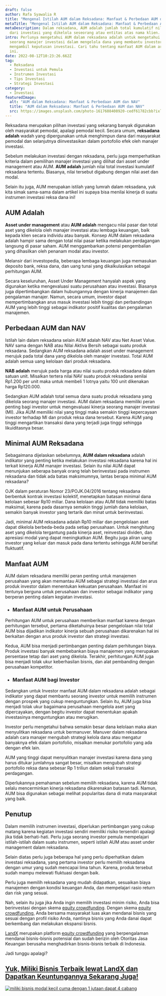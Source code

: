 ```yaml
---
draft: false
author: Rafa Syawalia R
title: "Mengenal Istilah AUM dalam Reksadana: Manfaat & Perbedaan AUM dan NAV"
metaTitle: "Mengenal Istilah AUM dalam Reksadana: Manfaat & Perbedaan AUM dan NAV"
metaDescription: Dalam reksadana, AUM adalah jumlah total kumulatif nilai pasar
  dari investasi yang dikelola seseorang atau entitas atas nama klien.
intro: Perlunya mengetahui AUM dalam reksadana adalah untuk mengetahui kinerja
  seorang manajer investasi dalam mengelola dana yang membantu investor dalam
  mengambil keputusan investasi. Cari tahu tentang manfaat AUM dalam artikel
  ini.
date: 2022-08-12T10:23:26.662Z
tag:
  - Reksadana
  - Investasi untuk Pemula
  - Instrumen Investasi
  - Tips Investasi
  - Strategi Investasi
category:
  - Investasi
featuredImage:
  alt: "AUM dalam Reksadana: Manfaat & Perbedaan AUM dan NAV"
  title: "AUM dalam Reksadana: Manfaat & Perbedaan AUM dan NAV"
  src: https://images.unsplash.com/photo-1617608408920-cedf61782cbb?ixlib=rb-1.2.1&ixid=MnwxMjA3fDB8MHxwaG90by1wYWdlfHx8fGVufDB8fHx8&auto=format&fit=crop&w=1771&q=80
---
```

Reksadana merupakan pilihan investasi yang sekarang banyak digunakan oleh masyarakat pemodal, apalagi pemodal kecil. Secara umum, **reksadana adalah** wadah yang dipergunakan untuk menghimpun dana dari masyarakat pemodal dan selanjutnya diinvestasikan dalam portofolio efek oleh manajer investasi.

Sebelum melakukan investasi dengan reksadana, perlu juga memperhatikan kriteria dalam pemilihan manajer investasi yang dilihat dari asset under management atau AUM. **AUM adalah** jumlah nilai total investasi kumulatif reksadana tertentu. Biasanya, nilai tersebut digabung dengan nilai aset dan modal.

Selain itu juga, AUM merupakan istilah yang lumrah dalam reksadana, yuk kita simak sama-sama dalam artikel ini supaya bisa menilai kinerja di suatu instrumen investasi reksa dana ini!

## AUM Adalah

**Asset under management** atau **AUM adalah** mengacu nilai pasar dan total aset yang dikelola oleh manajer investasi atau lembaga keuangan, baik kepada klien secara individu atau banyak. Konsep AUM dalam reksadana adalah hampir sama dengan total nilai pasar ketika melakukan perdagangan langsung di pasar saham. AUM menggambarkan potensi pengembalian yang dihasilkan oleh penanam modal atau investor. 

Melansir dari investopedia, beberapa lembaga keuangan juga memasukan deposito bank, reksa dana, dan uang tunai yang dikalkulasikan sebagai perhitungan AUM.

Secara keseluruhan, Asset Under Management hanyalah aspek yang digunakan ketika mengevaluasi suatu perusahaan atau investasi. Biasanya juga dipertimbangkan dalam hubungannya dengan kinerja manajemen dan pengalaman manajer. Namun, secara umum, investor dapat mempertimbangkan arus masuk investasi lebih tinggi dan perbandingan AUM yang lebih tinggi sebagai indikator positif kualitas dan pengalaman manajemen. 

## Perbedaan AUM dan NAV

Istilah lain dalam reksadana selain AUM adalah  NAV atau Net Asset Value. NAV sama dengan NAB atau Nilai Aktiva Bersih sebagai suatu produk reksadana. Sedangkan AUM reksadana adalah asset under management merujuk pada total dana yang dikelola oleh manajer investasi. Total AUM adalah semua uang kelolaan dari produk reksadana. 

**NAB adalah** merujuk pada harga atau nilai suatu produk reksadana dalam satuan unit. Misalkan tertera nilai NAV suatu produk reksadana senilai Rp1.200 per unit maka untuk membeli 1 lotnya yaitu 100 unit dikenakan harga Rp120.000.  

Sedangkan AUM adalah total semua dana suatu produk reksadana yang dikelola seorang manajer investasi. AUM dalam reksadana memiliki peran penting bagi investor untuk mengevaluasi kinerja seorang manajer investasi (MI). Jika AUM memiliki nilai yang tinggi maka semakin tinggi kepercayaan investor terhadap MI dan produk reksa dana tersebut. Karena AUM yang tinggi mengartikan transaksi dana yang terjadi juga tinggi sehingga likuiditasnya besar. 

## Minimal AUM Reksadana

Sebagaimana dijelaskan sebelumnya, **AUM dalam reksadana** adalah indikator yang penting ketika melakukan investasi reksadana karena hal ini terkait kinerja AUM manajer investasi. Selain itu nilai AUM dapat menunjukan seberapa banyak orang telah berinvestasi pada instrumen reksadana dan tidak ada batas maksimumnya, lantas berapa minimal AUM reksadana?

OJK dalam peraturan Nomor 23/POJK.04/2016 tentang reksadana berbentuk kontrak investasi kolektif, menetapkan batasan minimal dana kelolaan sebesar Rp10 miliar. Dana kelolaan atau AUM tidak memiliki batas maksimal, karena pada dasarnya semakin tinggi jumlah dana kelolaan, semakin banyak investor yang tertarik dan minat untuk berinvestasi.

Jadi, minimal AUM reksadana adalah Rp10 miliar dan pengelolaan aset dapat dikelola berbeda-beda pada setiap perusahaan. Untuk menghitung aset yang dikelola tergantung pada kinerja aset, reinvestasi dividen, dan apresiasi modal yang dapat meningkatkan AUM. Begitu juga aliran uang investor yang keluar dan masuk pada dana tertentu sehingga AUM bersifat fluktuatif. 

## Manfaat AUM

AUM dalam reksadana memiliki peran penting untuk manajemen perusahaan yang akan memantau AUM sebagai strategi investasi dan arus produk investor dalam menentukan kekuatan perusahaan. Manfaat ini tentunya berguna untuk perusahaan dan investor sebagai indikator yang berperan penting dalam kegiatan investasi.

* ### Manfaat AUM untuk Perusahaan

Perhitungan AUM untuk perusahaan memberikan manfaat karena dengan perhitungan tersebut, pertama diketahuinya besar pengelolaan nilai total AUM bisa dijadikan indikator kinerja sebuah perusahaan dikarenakan hal ini berkaitan dengan arus produk investor dan strategi investasi.

Kedua, AUM bisa menjadi pertimbangan penting dalam perhitungan biaya. Produk investasi banyak membebankan biaya manajemen yang merupakan persentase tetap dari aset yang dikelola. Terakhir, perhitungan AUM juga bisa menjadi tolak ukur keberhasilan bisnis, dan alat pembanding dengan perusahaan kompetitor. 

* ### Manfaat AUM bagi Investor

Sedangkan untuk Investor manfaat  AUM dalam reksadana adalah sebagai indikator yang dapat membantu seorang investor untuk memilih instrumen dengan prospek yang cukup menguntungkan. Selain itu, AUM juga bisa menjadi tolak ukur bagaimana perusahaan mengelola aset yang dipercayakan, dengan begitu investor dapat menentukan apakah investasinya menguntungkan atau merugikan.

Investor perlu mengetahui bahwa semakin besar dana kelolaan maka akan menyulitkan reksadana untuk bermanuver. Manuver dalam reksadana adalah cara manajer mengubah strategi kelola dana atau mengatur banyaknya efek dalam portofolio, misalkan menukar portofolio yang ada dengan efek lain. 

AUM yang tinggi dapat menyulitkan manajer investasi karena dana yang harus ditukar jumlahnya sangat besar, misalkan mengubah strategi portofolio reksa dana sebesar Rp 1 triliun dalam sekali transaksi perdagangan.

Diperlukannya pemahaman sebelum memilih reksadana, karena AUM tidak selalu mencerminkan kinerja reksadana dikarenakan batasan tadi. Namun, AUM bisa digunakan sebagai melihat popularitas dana di mata masyarakat yang baik. 

## Penutup

Dalam memilih instrumen investasi, diperlukan pertimbangan yang cukup matang karena kegiatan investasi sendiri memiliki risiko tersendiri apalagi jika tidak berhati-hati. Perlu juga seorang investor pemula mempelajari istilah-istilah dalam suatu instrumen, seperti istilah AUM atau asset under management dalam reksadana. 

Selain diatas perlu juga beberapa hal yang perlu diperhatikan dalam investasi reksadana, yang pertama investor perlu memilih reksadana dengan umur yang sudah mencapai lima tahun. Karena, produk tersebut sudah mampu melewati fluktuasi dengan baik. 

Perlu juga memilih reksadana yang mudah didapatkan, sesuaikan biaya manajemen dengan kondisi keuangan Anda, dan mempelajari rasio return dan risk yang sesuai.

Nah, selain itu juga jika Anda ingin memilih investasi minim risiko, Anda bisa berinvestasi dengan skema [equity crowdfunding](https://landx.id/). Dengan skema [equity crowdfunding](https://landx.id/), Anda bersama masyarakat luas akan mendanai bisnis yang sesuai dengan profil risiko Anda, nantinya bisnis yang Anda danai dapat berkembang dan melakukan ekspansi bisnis.

[LandX](https://landx.id/) merupakan platform [equity crowdfunding](https://landx.id/) yang berpengalaman mendanai bisnis-bisnis potensial dan sudah berizin oleh Otoritas Jasa Keuangan berusaha menghadirkan bisnis-bisnis terbaik di Indonesia. 

Jadi tunggu apalagi?

## [Yuk, Miliki Bisnis Terbaik lewat LandX dan Dapatkan Keuntungannya Sekarang Juga!](https://landx.id/?utm_source=Blog&utm_medium=organic+keyword&utm_campaign=blog&utm_id=Blog)

<!--StartFragment-->

[![miliki bisnis modal kecil cuma dengan 1 jutaan dapat 4 cabang ](https://accountgram-production.sfo2.cdn.digitaloceanspaces.com/landx_ghost/2021/11/jadi-owner-bisnis-hanya-1-jutaan-dengan-cuan-yang-sangat-menjanjikan.png)](https://landx.id/?utm_source=Blog&utm_medium=organic+keyword&utm_campaign=blog&utm_id=Blog)

<!--EndFragment-->